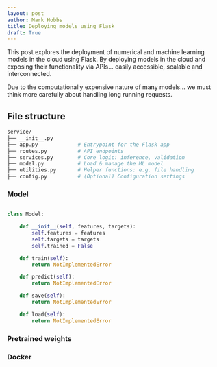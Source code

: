 ```yaml
---
layout: post
author: Mark Hobbs
title: Deploying models using Flask
draft: True
---
```


This post explores the deployment of numerical and machine learning models in the cloud using Flask. By deploying models in the cloud and exposing their functionality via APIs... easily accessible, scalable and interconnected. 

Due to the computationally expensive nature of many models... we must think more carefully about handling long running requests.

## File structure

```bash
service/
├── __init__.py
├── app.py             # Entrypoint for the Flask app
├── routes.py          # API endpoints
├── services.py        # Core logic: inference, validation
├── model.py           # Load & manage the ML model
├── utilities.py       # Helper functions: e.g. file handling
├── config.py          # (Optional) Configuration settings
```

### Model

```python

class Model:

    def __init__(self, features, targets):
        self.features = features
        self.targets = targets
        self.trained = False

    def train(self):
        return NotImplementedError

    def predict(self):
        return NotImplementedError

    def save(self):
        return NotImplementedError

    def load(self):
        return NotImplementedError
```

### Pretrained weights

### Docker